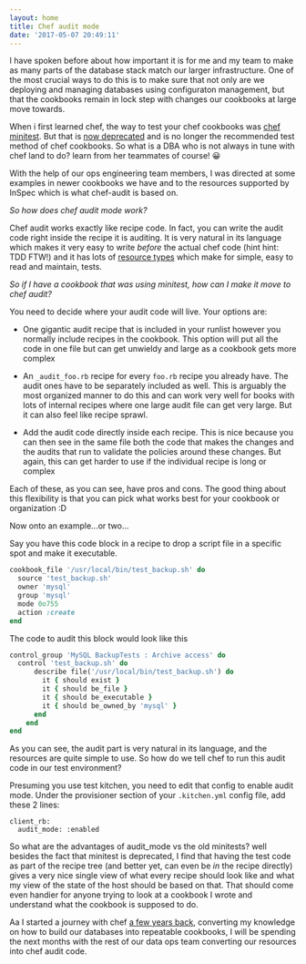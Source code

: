 ```yaml
---
layout: home
title: Chef audit mode
date: '2017-05-07 20:49:11'
---
```


I have spoken before about how important it is for me and my team to make as many parts of the database stack match our larger infrastructure. One of the most crucial ways to do this is to make sure that not only are we deploying and managing databases using configuraton management, but that the cookbooks remain in lock step with changes our cookbooks at large move towards.

When i first learned chef, the way to test your chef cookbooks was [chef minitest](https://github.com/chef/minitest-chef-handler). But that is [now deprecated](https://github.com/chef/minitest-chef-handler/blob/master/README.md#deprecation-notice) and is no longer the recommended test method of chef cookbooks. So what is a DBA who is not always in tune with chef land to do? learn from her teammates of course! 😀

With the help of our ops engineering team members, I was directed at some examples in newer cookbooks we have and to the resources supported by InSpec which is what chef-audit is based on.

_So how does chef audit mode work?_

Chef audit works exactly like recipe code. In fact, you can write the audit code right inside the recipe it is auditing. It is very natural in its language which makes it very easy to write *before* the actual chef code (hint hint: TDD FTW!) and it has lots of [resource types](http://serverspec.org/resource_types.html) which make for simple, easy to read and maintain, tests.

_So if I have a cookbook that was using minitest, how can I make it move to chef audit?_

You need to decide where your audit code will live. Your options are:

* One gigantic audit recipe that is included in your runlist however you normally include recipes in the cookbook. This option will put all the code in one file but can get unwieldy and large as a cookbook gets more complex

* An `_audit_foo.rb` recipe for every `foo.rb` recipe you already have. The audit ones have to be separately included as well. This is arguably the most organized manner to do this and can work very well for books with lots of internal recipes where one large audit file can get very large. But it can also feel like recipe sprawl.

* Add the audit code directly inside each recipe. This is nice because you can then see in the same file both the code that makes the changes and the audits that run to validate the policies around these changes. But again, this can get harder to use if the individual recipe is long or complex

Each of these, as you can see, have pros and cons. The good thing about this flexibility is that you can pick what works best for your cookbook or organization :D

Now onto an example...or two...

Say you have this code block in a recipe to drop a script file in a specific spot and make it executable.
```ruby
cookbook_file '/usr/local/bin/test_backup.sh' do
  source 'test_backup.sh'
  owner 'mysql'
  group 'mysql'
  mode 0o755
  action :create
end
```

The code to audit this block would look like this
```ruby
control_group 'MySQL BackupTests : Archive access' do
  control 'test_backup.sh' do
      describe file('/usr/local/bin/test_backup.sh') do
        it { should exist }
        it { should be_file }
        it { should be_executable }
        it { should be_owned_by 'mysql' }
      end
    end
end
```

As you can see, the audit part is very natural in its language, and the resources are quite simple to use. So how do we tell chef to run this audit code in our test environment?

Presuming you use test kitchen, you need to edit that config to enable audit mode.
Under the provisioner section of your `.kitchen.yml` config file, add these 2 lines:

```
client_rb:
  audit_mode: :enabled
```

So what are the advantages of audit_mode vs the old minitests? well besides the fact that minitest is deprecated, I find that having the test code as part of the recipe tree (and better yet, can even be *in* the recipe directly) gives a very nice single view of what every recipe should look like and what my view of the state of the host should be based on that. That should come even handier for anyone trying to look at a cookbook I wrote and understand what the cookbook is supposed to do.

Aa I started a journey with chef [a few years back](https://dbsmasher.com/2015/02/12/-learning-configuration-management-as-a-dba/), converting my knowledge on how to build our databases into repeatable cookbooks, I will be spending the next months with the rest of our data ops team converting our resources into chef audit code.
